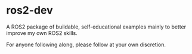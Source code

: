 # ros2-dev
A ROS2 package of buildable, self-educational examples mainly to better improve my own ROS2 skills.

For anyone following along, please follow at your own discretion.